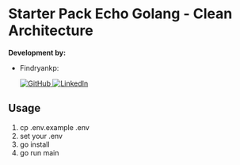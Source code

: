 # Starter Pack Echo Golang - Clean Architecture

**Development by:** 
- Findryankp:

  [![GitHub](https://img.shields.io/badge/-Findryankp-black?style=for-the-badge&logo=github&logoColor=white) 
  ![LinkedIn](https://img.shields.io/badge/-Findryankp-blue?style=for-the-badge&logo=linkedin&logoColor=white)](https://www.linkedin.com/in/Findryankp/)

## Usage
1. cp .env.example .env
2. set your .env
3. go install
4. go run main